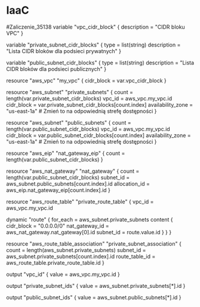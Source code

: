 # IaaC
#Zaliczenie_35138
variable "vpc_cidr_block" {
  description = "CIDR bloku VPC"
}

variable "private_subnet_cidr_blocks" {
  type        = list(string)
  description = "Lista CIDR bloków dla podsieci prywatnych"
}

variable "public_subnet_cidr_blocks" {
  type        = list(string)
  description = "Lista CIDR bloków dla podsieci publicznych"
}

resource "aws_vpc" "my_vpc" {
  cidr_block = var.vpc_cidr_block
}

resource "aws_subnet" "private_subnets" {
  count             = length(var.private_subnet_cidr_blocks)
  vpc_id            = aws_vpc.my_vpc.id
  cidr_block        = var.private_subnet_cidr_blocks[count.index]
  availability_zone = "us-east-1a"  # Zmień to na odpowiednią strefę dostępności
}

resource "aws_subnet" "public_subnets" {
  count             = length(var.public_subnet_cidr_blocks)
  vpc_id            = aws_vpc.my_vpc.id
  cidr_block        = var.public_subnet_cidr_blocks[count.index]
  availability_zone = "us-east-1a"  # Zmień to na odpowiednią strefę dostępności
}

resource "aws_eip" "nat_gateway_eip" {
  count = length(var.public_subnet_cidr_blocks)
}

resource "aws_nat_gateway" "nat_gateway" {
  count          = length(var.public_subnet_cidr_blocks)
  subnet_id      = aws_subnet.public_subnets[count.index].id
  allocation_id  = aws_eip.nat_gateway_eip[count.index].id
}

resource "aws_route_table" "private_route_table" {
  vpc_id = aws_vpc.my_vpc.id

  dynamic "route" {
    for_each = aws_subnet.private_subnets
    content {
      cidr_block     = "0.0.0.0/0"
      nat_gateway_id = aws_nat_gateway.nat_gateway[0].id
      subnet_id      = route.value.id
    }
  }
}

resource "aws_route_table_association" "private_subnet_association" {
  count          = length(aws_subnet.private_subnets)
  subnet_id      = aws_subnet.private_subnets[count.index].id
  route_table_id = aws_route_table.private_route_table.id
}

output "vpc_id" {
  value = aws_vpc.my_vpc.id
}

output "private_subnet_ids" {
  value = aws_subnet.private_subnets[*].id
}

output "public_subnet_ids" {
  value = aws_subnet.public_subnets[*].id
}
